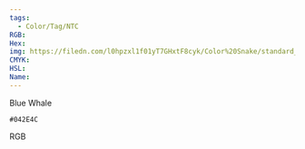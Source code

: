 ```yaml
---
tags:
  - Color/Tag/NTC
RGB:
Hex:
img: https://filedn.com/l0hpzxl1f01yT7GHxtF8cyk/Color%20Snake/standard_csv_to_svg//042E4C.svg
CMYK:
HSL:
Name:
---
```

Blue Whale
```palette
#042E4C
```
RGB
